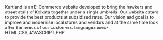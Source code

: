 Kartland is an E-Commerce website developed to bring the hawkers and street stalls of Kolkata together under a single umbrella. Our website caters to provide the best products at subsidised rates. Our vision and goal is to improve and modernise local stores and vendors and at the same time look after the needs of our customers. languages used-HTML,CSS,JAVASCRIPT,PHP
